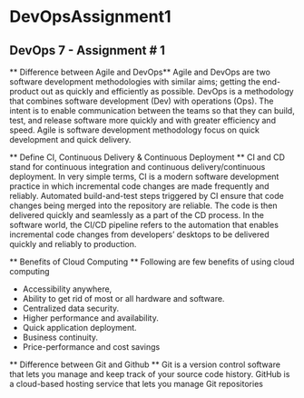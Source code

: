 # DevOpsAssignment1

## DevOps 7 - Assignment # 1
** Difference between Agile and DevOps**
Agile and DevOps are two software development methodologies with similar aims; getting the end-product out as quickly and efficiently as possible. DevOps is a methodology that combines software development (Dev) with operations (Ops). The intent is to enable communication between the teams so that they can build, test, and release software more quickly and with greater efficiency and speed. Agile is software development methodology focus on quick development and quick delivery. 

** Define CI, Continuous Delivery & Continuous Deployment **
CI and CD stand for continuous integration and continuous delivery/continuous deployment. In very simple terms, CI is a modern software development practice in which incremental code changes are made frequently and reliably. Automated build-and-test steps triggered by CI ensure that code changes being merged into the repository are reliable. The code is then delivered quickly and seamlessly as a part of the CD process. In the software world, the CI/CD pipeline refers to the automation that enables incremental code changes from developers’ desktops to be delivered quickly and reliably to production.

** Benefits of Cloud Computing **
Following are few benefits of using cloud computing
- Accessibility anywhere, 
- Ability to get rid of most or all hardware and software.
- Centralized data security.
- Higher performance and availability.
- Quick application deployment.
- Business continuity.
- Price-performance and cost savings

** Difference between Git and Github **
Git is a version control software that lets you manage and keep track of your source code history. GitHub is a cloud-based hosting service that lets you manage Git repositories

